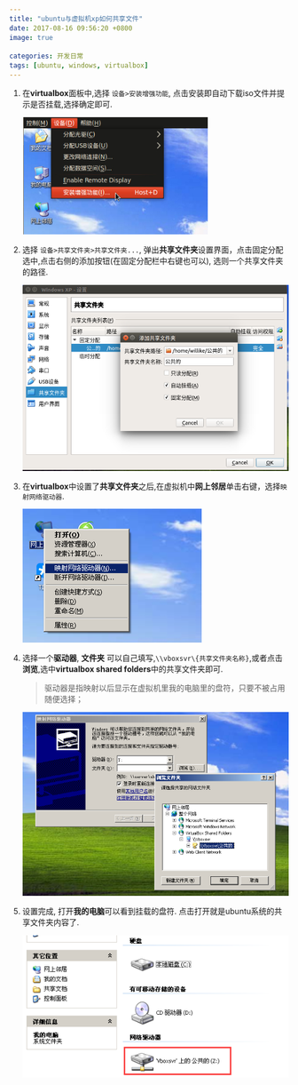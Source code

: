 ```yaml
---
title: "ubuntu与虚拟机xp如何共享文件"
date: 2017-08-16 09:56:20 +0800
image: true

categories: 开发日常
tags: [ubuntu, windows, virtualbox]
---
```


1. 在**virtualbox**面板中,选择 `设备>安装增强功能`, 点击安装即自动下载iso文件并提示是否挂载,选择确定即可.

    ![安装增强功能](/assets/images/201708/16-01.png)

1. 选择 `设备>共享文件夹>共享文件夹...`, 弹出**共享文件夹**设置界面，点击固定分配选中,点击右侧的添加按钮(在固定分配栏中右键也可以), 选则一个共享文件夹的路径.

    ![设置共享文件夹](/assets/images/201708/16-02.png)

1. 在**virtualbox**中设置了**共享文件夹**之后,在虚拟机中**网上邻居**单击右键，选择`映射网络驱动器`.

    ![映射网络驱动器](/assets/images/201708/16-03.png)

1. 选择一个**驱动器**, **文件夹** 可以自己填写,`\\vboxsvr\{共享文件夹名称}`,或者点击**浏览**,选中**virtualbox shared folders**中的共享文件夹即可.
    >驱动器是指映射以后显示在虚拟机里我的电脑里的盘符，只要不被占用随便选择；

    ![设置驱动器](/assets/images/201708/16-04.png)

1. 设置完成, 打开**我的电脑**可以看到挂载的盘符. 点击打开就是ubuntu系统的共享文件夹内容了.

    ![挂载成功](/assets/images/201708/16-05.png)
